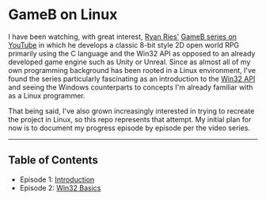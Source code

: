 # GameB on Linux

I have been watching, with great interest, [Ryan Ries'](https://github.com/ryanries) [GameB series on YouTube](https://www.youtube.com/playlist?list=PLlaINRtydtNWuRfd4Ra3KeD6L9FP_tDE7) in which he develops a classic 8-bit style 2D open world RPG primarily using the C language and the Win32 API as opposed to an already developed game engine such as Unity or Unreal. Since as almost all of my own programming background has been rooted in a Linux environment, I've found the series particularly fascinating as an introduction to the [Win32 API](https://docs.microsoft.com/en-us/windows/win32/api/) and seeing the Windows counterparts to concepts I'm already familiar with as a Linux programmer.

That being said, I've also grown increasingly interested in trying to recreate the project in Linux, so this repo represents that attempt. My initial plan for now is to document my progress episode by episode per the video series.

***

## Table of Contents

- Episode 1: [Introduction](docs/Episode01.md)
- Episode 2: [Win32 Basics](docs/Episode02.md)
